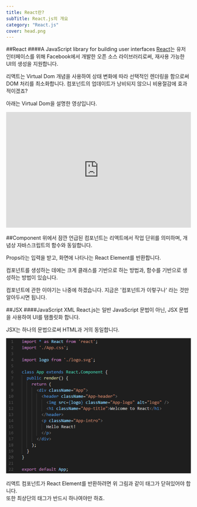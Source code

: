 ```yaml
---
title: React란?
subTitle: React.js의 개요
category: "React.js"
cover: head.png
---
```


##React
####A JavaScript library for building user interfaces
[React](https://reactjs.org/)는 유저 인터페이스를 위해 Facebook에서 개발한 오픈 소스 라이브러리로써, 재사용 가능한 UI의 생성을 지원합니다.

리액트는 Virtual Dom 개념을 사용하여 상태 변화에 따라 선택적인 렌더링을 함으로써 DOM 처리를 최소화합니다. 컴포넌트의 업데이트가 낭비되지 않으니 비용절감에 효과적이겠죠?

아래는 Virtual Dom을 설명한 영상입니다.
  <iframe style="max-width: 560px" width="100%" height="315"
    src="https://www.youtube.com/embed/BYbgopx44vo" frameborder="0" allow="autoplay; encrypted-media" allowfullscreen>
  </iframe>

##Component
위에서 잠깐 언급된 컴포넌트는 리액트에서 작업 단위를 의미하며, 개념상 자바스크립트의 함수와 동일합니다.

Props라는 입력을 받고, 화면에 나타나는 React Element를 반환합니다.

컴포넌트를 생성하는 데에는 크게 클래스를 기반으로 하는 방법과, 함수를 기반으로 생성하는 방법이 있습니다.  

컴포넌트에 관한 이야기는 나중에 하겠습니다. 지금은 '컴포넌트가 이렇구나' 라는 것만 알아두시면 됩니다.

##JSX
####JavaScript XML
React.js는 일반 JavaScript 문법이 아닌, JSX 문법을 사용하여 UI를 탬플릿화 합니다.

JSX는 하나의 문법으로써 HTML과 거의 동일합니다.

![JSX](JSX.png)

리액트 컴포넌트가 React Element를 반환하려면 위 그림과 같이 태그가 닫혀있어야 합니다.  
또한 최상단의 태그가 반드시 하나여야만 하죠.
